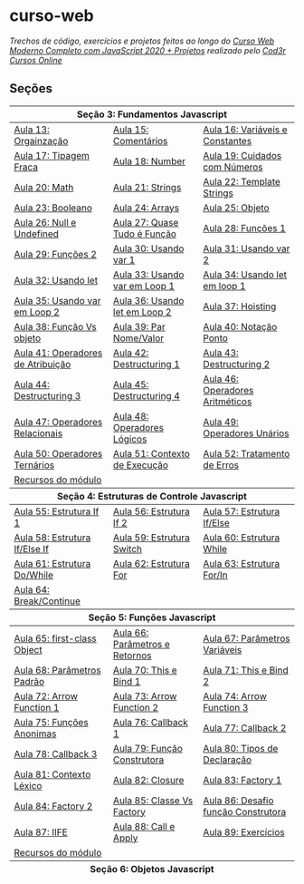 # curso-web
_Trechos de código, exercícios e projetos feitos ao longo do [Curso Web Moderno Completo com JavaScript 2020 + Projetos](https://www.udemy.com/course/curso-web/) realizado pelo [Cod3r Cursos Online](https://github.com/cod3rcursos)_

## Seções
<table>
    <thead>
        <tr>
            <th colspan=3>Seção 3: Fundamentos Javascript</th>
        </tr>
    </thead>
    <tbody>
        <tr>
            <td><a href="secao_3-javascript-fundamentos\13-Organizacao.js">Aula 13: Orgainzação</a></td>
            <td><a href="secao_3-javascript-fundamentos\15-Comentario.js">Aula 15: Comentários</a></td>
            <td><a href="secao_3-javascript-fundamentos\16-VariaveisEConstantes.js">Aula 16: Variáveis e Constantes</a></td>
        </tr>
        <tr>
            <td><a href="secao_3-javascript-fundamentos\17-TipagemFraca.js">Aula 17: Tipagem Fraca</a></td>
            <td><a href="secao_3-javascript-fundamentos\18-Numeros.js">Aula 18: Number</a></td>
            <td><a href="secao_3-javascript-fundamentos\19-NumerosCuidados.js">Aula 19: Cuidados com Números</a></td>
        </tr>
        <tr>
            <td><a href="secao_3-javascript-fundamentos\20-Math.js">Aula 20: Math</a></td>
            <td><a href="secao_3-javascript-fundamentos\21-Strings.js">Aula 21: Strings</a></td>
            <td><a href="secao_3-javascript-fundamentos\22-TemplateString.js">Aula 22: Template Strings</a></td>
        </tr>
        <tr>
            <td><a href="secao_3-javascript-fundamentos\23-Booleanos.js">Aula 23: Booleano</a></td>
            <td><a href="secao_3-javascript-fundamentos\24-Arrays.js">Aula 24: Arrays</a></td>
            <td><a href="secao_3-javascript-fundamentos\25-Objeto.js">Aula 25: Objeto</a></td>
        </tr>
        <tr>
            <td><a href="secao_3-javascript-fundamentos\26-NullUndefined.js">Aula 26: Null e Undefined</a></td>
            <td><a href="secao_3-javascript-fundamentos\27-QuaseTudoÉFuncao.js">Aula 27: Quase Tudo é Função</a></td>
            <td><a href="secao_3-javascript-fundamentos\28-Funcao1.js">Aula 28: Funções 1</a></td>
        </tr>
        <tr>
            <td><a href="secao_3-javascript-fundamentos\29-Funcao2.js">Aula 29: Funções 2</a></td>
            <td><a href="secao_3-javascript-fundamentos\30-UsandoVar1.js">Aula 30: Usando var 1</a></td>
            <td><a href="secao_3-javascript-fundamentos\31-UsandoVar2.js">Aula 31: Usando var 2</a></td>
        </tr>
        <tr>
            <td><a href="secao_3-javascript-fundamentos\32-UsandoLet.js">Aula 32: Usando let</a></td>
            <td><a href="secao_3-javascript-fundamentos\33-UsandoVarLoop1.js">Aula 33: Usando var em Loop 1</a></td>
            <td><a href="secao_3-javascript-fundamentos\34-UsandoLetLoop1.js">Aula 34: Usando let em loop 1</a></td>
        </tr>
        <tr>
            <td><a href="secao_3-javascript-fundamentos\35-UsandoVarLoop2.js">Aula 35: Usando var em Loop 2</a></td>
            <td><a href="secao_3-javascript-fundamentos\36-UsandoLetLoop2.js">Aula 36: Usando let em Loop 2</a></td>
            <td><a href="secao_3-javascript-fundamentos\37-Hoisting.js">Aula 37: Hoisting</a></td>
        </tr>
        <tr>
            <td><a href="secao_3-javascript-fundamentos\38-Objeto2.js">Aula 38: Função Vs objeto</a></td>
            <td><a href="secao_3-javascript-fundamentos\39-NomeValor.js">Aula 39: Par Nome/Valor</a></td>
            <td><a href="secao_3-javascript-fundamentos\40-notacaoPonto.js">Aula 40: Notação Ponto</a></td>
        </tr>
        <tr>
            <td><a href="secao_3-javascript-fundamentos\41-Atribuicao.js">Aula 41: Operadores de Atribuição</a></td>
            <td><a href="secao_3-javascript-fundamentos\42-Destructuring1.js">Aula 42: Destructuring 1</a></td>
            <td><a href="secao_3-javascript-fundamentos\43-Destructuring2.js">Aula 43: Destructuring 2</a></td>
        </tr>
        <tr>
            <td><a href="secao_3-javascript-fundamentos\44-Destruturing3.js">Aula 44: Destructuring 3</a></td>
            <td><a href="secao_3-javascript-fundamentos\45-Destruturing4.js">Aula 45: Destructuring 4</a></td>
            <td><a href="secao_3-javascript-fundamentos\46-Aritmeticos.js">Aula 46: Operadores Aritméticos</a></td>
        </tr>
        <tr>
            <td><a href="secao_3-javascript-fundamentos\47-Relacionais.js">Aula 47: Operadores Relacionais</a></td>
            <td><a href="secao_3-javascript-fundamentos\48-Logicos.js">Aula 48: Operadores Lógicos</a></td>
            <td><a href="secao_3-javascript-fundamentos\49-Unarios.js">Aula 49: Operadores Unários</a></td>
        </tr>
        <tr>
            <td><a href="secao_3-javascript-fundamentos\50-Ternarios.js">Aula 50: Operadores Ternários</a></td>
            <td><a href="secao_3-javascript-fundamentos\51-experimentos.js">Aula 51: Contexto de Execução</a></td>
            <td><a href="secao_3-javascript-fundamentos\52-Erro.js">Aula 52: Tratamento de Erros</a></td>
        </tr>
        <tr>
            <td colspan=3><a href="secao_3-javascript-fundamentos\recursos">Recursos do módulo</a></td>
        </tr>
    </tbody>
    <thead>
        <tr>
            <th colspan=3>Seção 4: Estruturas de Controle Javascript</th>
        </tr>
    </thead>
    <tbody>
        <tr>
            <td><a href="secao_4-javascript-estruturas_de_controle\55-if1.js">Aula 55: Estrutura If 1</a></td>
            <td><a href="secao_4-javascript-estruturas_de_controle\56-if2.js">Aula 56: Estrutura If 2</a></td>
            <td><a href="secao_4-javascript-estruturas_de_controle\57-IfElse.js">Aula 57: Estrutura If/Else</a></td>
        </tr>
        <tr>
            <td><a href="secao_4-javascript-estruturas_de_controle\58-ifElseIf.js">Aula 58: Estrutura If/Else If</a></td>
            <td><a href="secao_4-javascript-estruturas_de_controle\59-Switch.js">Aula 59: Estrutura Switch</a></td>
            <td><a href="secao_4-javascript-estruturas_de_controle\60-While.js">Aula 60: Estrutura While</a></td>
        </tr>
        <tr>
            <td><a href="secao_4-javascript-estruturas_de_controle\61-DoWhile.js">Aula 61: Estrutura Do/While</a></td>
            <td><a href="secao_4-javascript-estruturas_de_controle\62-For1.js">Aula 62: Estrutura For</a></td>
            <td><a href="secao_4-javascript-estruturas_de_controle\63-For2.js">Aula 63: Estrutura For/In</a></td>
        </tr>
        <tr>
            <td><a href="secao_4-javascript-estruturas_de_controle\64-BreakContinue.js">Aula 64: Break/Continue</a></td>
            <td></td><td></td>
        </tr>
    </tbody>
    <thead>
        <tr>
            <th colspan=3>Seção 5: Funções Javascript</th>
        </tr>
    </thead>
    <tbody>
         <tr>
            <td><a href="secao_5-javascript-funcao\65-CidadaoPrimeiraClasse.js">Aula 65: first-class Object</a></td>
            <td><a href="secao_5-javascript-funcao\66-ParamsERetornoSaoOpcionais.js">Aula 66: Parâmetros e Retornos</a></td>
            <td><a href="secao_5-javascript-funcao\67-ParamsVariaveis.js">Aula 67: Parâmetros Variáveis</a></td>
        </tr>
        <tr>
            <td><a href="secao_5-javascript-funcao\68-paramPadrao.js">Aula 68: Parâmetros Padrão</a></td>
            <td><a href="secao_5-javascript-funcao\70-ThisEBind1.js">Aula 70: This e Bind 1</a></td>
            <td><a href="secao_5-javascript-funcao\71-ThisEBind2.js">Aula 71: This e Bind 2</a></td>
        </tr>
        <tr>
            <td><a href="secao_5-javascript-funcao\72-ArrowFunction1.js">Aula 72: Arrow Function 1</a></td>
            <td><a href="secao_5-javascript-funcao\73-ArrowFunction2.js">Aula 73: Arrow Function 2</a></td>
            <td><a href="secao_5-javascript-funcao\74-ArrowFunction3.js">Aula 74: Arrow Function 3</a></td>
        </tr>
        <tr>
            <td><a href="secao_5-javascript-funcao\75-FuncoesAnonimas.js">Aula 75: Funções Anonimas</a></td>
            <td><a href="secao_5-javascript-funcao\76-Callback1.js">Aula 76: Callback 1</a></td>
            <td><a href="secao_5-javascript-funcao\77-Callback2.js">Aula 77: Callback 2</a></td>
        </tr>
        <tr>
            <td><a href="secao_5-javascript-funcao\78-Callback3.js">Aula 78: Callback 3</a></td>
            <td><a href="secao_5-javascript-funcao\79-FuncaoConstrutora.js">Aula 79: Função Construtora</a></td>
            <td><a href="secao_5-javascript-funcao\80-TiposDeclaracao.js">Aula 80: Tipos de Declaração</a></td>
        </tr>
        <tr>
            <td><a href="secao_5-javascript-funcao\81-ContextoLexico.js">Aula 81: Contexto Léxico</a></td>
            <td><a href="secao_5-javascript-funcao\82-Closure.js">Aula 82: Closure</a></td>
            <td><a href="secao_5-javascript-funcao\83-Factory1.js">Aula 83: Factory 1</a></td>
        </tr>
        <tr>
            <td><a href="secao_5-javascript-funcao\84-Factory2.js">Aula 84: Factory 2</a></td>
            <td><a href="secao_5-javascript-funcao\85-ClasseVsFactory.js">Aula 85: Classe Vs Factory</a></td>
            <td><a href="secao_5-javascript-funcao\86-DesafioFuncaoConstrutora.js">Aula 86: Desafio função Construtora</a></td>
        </tr>
        <tr>
            <td><a href="secao_5-javascript-funcao\87-IIFE.js">Aula 87: IIFE</a></td>
            <td><a href="secao_5-javascript-funcao\88-CallApply.js">Aula 88: Call e Apply</a></td>
            <td><a href="secao_5-javascript-funcao\89-Exercicios.js">Aula 89: Exercícios</a></td>
        </tr>
        <tr>
            <td colspan=3><a href="secao_5-javascript-funcao\recursos">Recursos do módulo</a></td>
        </tr>
    </tbody>
    <thead>
        <tr>
            <th colspan=3>Seção 6: Objetos Javascript</th>
        </tr>
    </thead>
</table>

